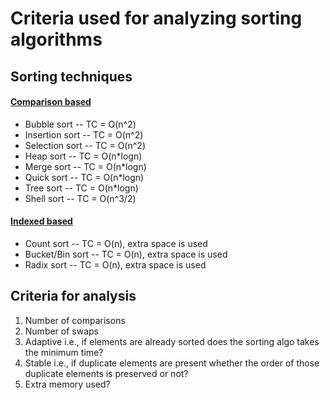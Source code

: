 # Criteria used for analyzing sorting algorithms

## Sorting techniques

#### <ins>Comparison based</ins>
- Bubble sort -- TC = O(n^2)
- Insertion sort -- TC = O(n^2) 
- Selection sort -- TC = O(n^2)
- Heap sort -- TC = O(n*logn)
- Merge sort -- TC = O(n*logn)
- Quick sort -- TC = O(n*logn)
- Tree sort -- TC = O(n*logn)
- Shell sort -- TC = O(n^3/2)

#### <ins>Indexed based</ins>
- Count sort -- TC = O(n), extra space is used
- Bucket/Bin sort -- TC = O(n), extra space is used
- Radix sort -- TC = O(n), extra space is used

## Criteria for analysis

1. Number of comparisons
2. Number of swaps
3. Adaptive i.e., if elements are already sorted does the sorting algo takes the minimum time?
4. Stable i.e., if duplicate elements are present whether the order of those duplicate elements is preserved or not?
5. Extra memory used?
